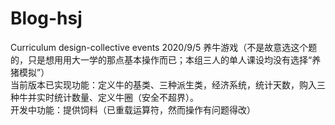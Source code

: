# Blog-hsj
Curriculum design-collective events
2020/9/5 
养牛游戏（不是故意选这个题的，只是想用用大一学的那点基本操作而已；本组三人的单人课设均没有选择“养猪模拟”）<br/>
当前版本已实现功能：定义牛的基类、三种派生类，经济系统，统计天数，购入三种牛并实时统计数量、定义牛圈（安全不超界）。<br/>
开发中功能：提供饲料（已重载运算符，然而操作有问题得改）<br/>
